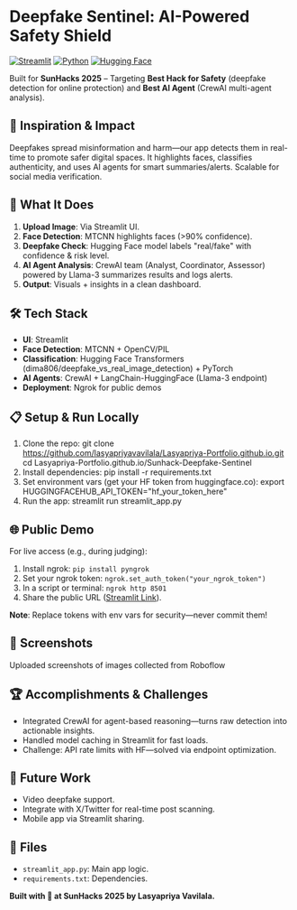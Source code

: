 # Deepfake Sentinel: AI-Powered Safety Shield

[![Streamlit](https://img.shields.io/badge/Streamlit-FF6B35?style=for-the-badge&logo=streamlit)](https://streamlit.io/) [![Python](https://img.shields.io/badge/Python-3776AB?style=for-the-badge&logo=python&logoColor=white)](https://python.org/) [![Hugging Face](https://img.shields.io/badge/Hugging%20Face-FF4B4B?style=for-the-badge&logo=huggingface)](https://huggingface.co/)

Built for **SunHacks 2025** – Targeting **Best Hack for Safety** (deepfake detection for online protection) and **Best AI Agent** (CrewAI multi-agent analysis).

## 🎯 Inspiration & Impact
Deepfakes spread misinformation and harm—our app detects them in real-time to promote safer digital spaces. It highlights faces, classifies authenticity, and uses AI agents for smart summaries/alerts. Scalable for social media verification.

## 🚀 What It Does
1. **Upload Image**: Via Streamlit UI.
2. **Face Detection**: MTCNN highlights faces (>90% confidence).
3. **Deepfake Check**: Hugging Face model labels "real/fake" with confidence & risk level.
4. **AI Agent Analysis**: CrewAI team (Analyst, Coordinator, Assessor) powered by Llama-3 summarizes results and logs alerts.
5. **Output**: Visuals + insights in a clean dashboard.

## 🛠 Tech Stack
- **UI**: Streamlit
- **Face Detection**: MTCNN + OpenCV/PIL
- **Classification**: Hugging Face Transformers (dima806/deepfake_vs_real_image_detection) + PyTorch
- **AI Agents**: CrewAI + LangChain-HuggingFace (Llama-3 endpoint)
- **Deployment**: Ngrok for public demos

## 📋 Setup & Run Locally
1. Clone the repo:
git clone https://github.com/lasyapriyavavilala/Lasyapriya-Portfolio.github.io.git
cd Lasyapriya-Portfolio.github.io/Sunhack-Deepfake-Sentinel
2. Install dependencies:
pip install -r requirements.txt
3. Set environment vars (get your HF token from huggingface.co):
export HUGGINGFACEHUB_API_TOKEN="hf_your_token_here"
4. Run the app:
streamlit run streamlit_app.py

## 🌐 Public Demo
For live access (e.g., during judging):
1. Install ngrok: `pip install pyngrok`
2. Set your ngrok token: `ngrok.set_auth_token("your_ngrok_token")`
3. In a script or terminal: `ngrok http 8501`
4. Share the public URL ([Streamlit Link](https://nonpertinent-emmie-nonuniversally.ngrok-free.dev/)).

**Note**: Replace tokens with env vars for security—never commit them!

## 📸 Screenshots
Uploaded screenshots of images collected from Roboflow

## 🏆 Accomplishments & Challenges
- Integrated CrewAI for agent-based reasoning—turns raw detection into actionable insights.
- Handled model caching in Streamlit for fast loads.
- Challenge: API rate limits with HF—solved via endpoint optimization.

## 🔮 Future Work
- Video deepfake support.
- Integrate with X/Twitter for real-time post scanning.
- Mobile app via Streamlit sharing.

## 📂 Files
- `streamlit_app.py`: Main app logic.
- `requirements.txt`: Dependencies.

**Built with 💪 at SunHacks 2025 by Lasyapriya Vavilala.**
